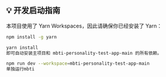 ## 💡 开发启动指南

本项目使用了 Yarn Workspaces，因此请确保你已经安装了 Yarn：

```bash
npm install -g yarn

yarn install
即可自动安装主项目和 mbti-personality-test-app-main 的所有依赖。

npm run dev --workspace=mbti-personality-test-app-main
单独运行mbti
